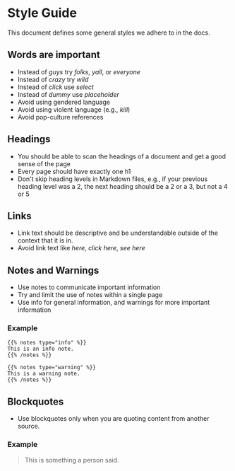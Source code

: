 # Style Guide
This document defines some general styles we adhere to in the docs.

## Words are important

- Instead of _guys_ try _folks_, _yall_, or _everyone_
- Instead of _crazy_ try _wild_
- Instead of _click_ use _select_
- Instead of _dummy_ use _placeholder_
- Avoid using gendered language
- Avoid using violent language (e.g., _kill_)
- Avoid pop-culture references

## Headings

- You should be able to scan the headings of a document and get a good sense of the page
- Every page should have exactly one h1
- Don't skip heading levels in Markdown files, e.g., if your previous heading level was a 2, the next heading should be a 2 or a 3, but not a 4 or 5

## Links

- Link text should be descriptive and be understandable outside of the context that it is in.
- Avoid link text like _here_, _click here_, _see here_

## Notes and Warnings

- Use notes to communicate important information
- Try and limit the use of notes within a single page
- Use info for general information, and warnings for more important information

### Example

```
{{% notes type="info" %}}
This is an info note.
{{% /notes %}}

{{% notes type="warning" %}}
This is a warning note.
{{% /notes %}}
```

## Blockquotes

- Use blockquotes only when you are quoting content from another source.

### Example

> This is something a person said.